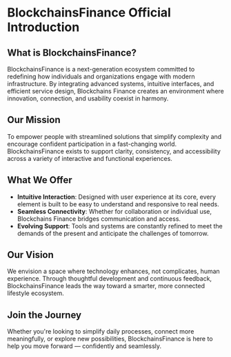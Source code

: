 # BlockchainsFinance Official Introduction

## What is BlockchainsFinance?

BlockchainsFinance is a next-generation ecosystem committed to redefining how individuals and organizations engage with modern infrastructure. By integrating advanced systems, intuitive interfaces, and efficient service design, Blockchains Finance creates an environment where innovation, connection, and usability coexist in harmony.

## Our Mission

To empower people with streamlined solutions that simplify complexity and encourage confident participation in a fast-changing world. BlockchainsFinance exists to support clarity, consistency, and accessibility across a variety of interactive and functional experiences.

## What We Offer

- **Intuitive Interaction**: Designed with user experience at its core, every element is built to be easy to understand and responsive to real needs.
- **Seamless Connectivity**: Whether for collaboration or individual use, Blockchains Finance bridges communication and access.
- **Evolving Support**: Tools and systems are constantly refined to meet the demands of the present and anticipate the challenges of tomorrow.

## Our Vision

We envision a space where technology enhances, not complicates, human experience. Through thoughtful development and continuous feedback, BlockchainsFinance leads the way toward a smarter, more connected lifestyle ecosystem.

## Join the Journey

Whether you're looking to simplify daily processes, connect more meaningfully, or explore new possibilities, BlockchainsFinance is here to help you move forward — confidently and seamlessly.
